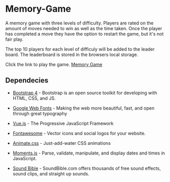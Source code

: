# Memory-Game

A memory game with three levels of difficulty. Players are rated on the amount of moves needed to win as well as the time taken. Once the player has completed a move they have the option to restart the game, but it's not fair play.

The top 10 players for each level of difficuly will be added to the leader board. The leaderboard is stored in the browsers local storage.

Click the link to play the game.
[Memory Game](https://memory.watson.ninja/)

## Dependecies

* [Bootstrap 4](https://getbootstrap.com/) - Bootstrap is an open source toolkit for developing with HTML, CSS, and JS.

* [Google Web Fonts](https://fonts.google.com/) - Making the web more beautiful, fast, and open through great typography

* [Vue.js](https://vuejs.org/) - The Progressive JavaScript Framework

* [Fontawesome](https://fontawesome.com/) - Vector icons and social logos for your website.

* [Animate.css](https://daneden.github.io/animate.css/) - Just-add-water CSS animations

* [Moments.js](https://momentjs.com/) - Parse, validate, manipulate, and display dates and times in JavaScript.

* [Sound Bible](http://soundbible.com) - SoundBible.com offers thousands of free sound effects, sound clips, and straight up sounds.
